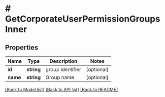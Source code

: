 # # GetCorporateUserPermissionGroupsInner

## Properties

Name | Type | Description | Notes
------------ | ------------- | ------------- | -------------
**id** | **string** | group identifier | [optional]
**name** | **string** | Group name | [optional]

[[Back to Model list]](../../README.md#models) [[Back to API list]](../../README.md#endpoints) [[Back to README]](../../README.md)

